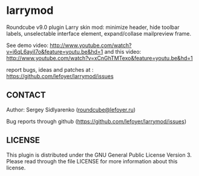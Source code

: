 larrymod
===================

Roundcube v9.0 plugin Larry skin mod: minimize header, hide toolbar labels, unselectable interface element, expand/collase mailpreview frame.

See demo video: http://www.youtube.com/watch?v=j6qL6ayiI7o&feature=youtu.be&hd=1
and this video: http://www.youtube.com/watch?v=xCnGhTMTexo&feature=youtu.be&hd=1

report bugs, ideas and patches at : https://github.com/lefoyer/larrymod/issues


CONTACT
-------
Author:   Sergey Sidlyarenko (roundcube@lefoyer.ru)

Bug reports through github (https://github.com/lefoyer/larrymod/issues)

LICENSE
-------

This plugin is distributed under the GNU General Public License Version 3.
Please read through the file LICENSE for more information about this license.

